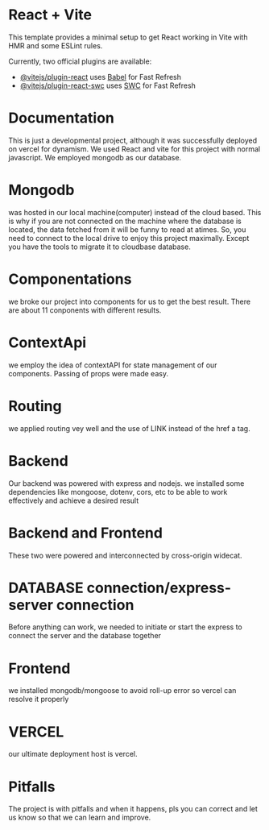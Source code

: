 # React + Vite

This template provides a minimal setup to get React working in Vite with HMR and some ESLint rules.

Currently, two official plugins are available:

- [@vitejs/plugin-react](https://github.com/vitejs/vite-plugin-react/blob/main/packages/plugin-react/README.md) uses [Babel](https://babeljs.io/) for Fast Refresh
- [@vitejs/plugin-react-swc](https://github.com/vitejs/vite-plugin-react-swc) uses [SWC](https://swc.rs/) for Fast Refresh

# Documentation

This is just a developmental project, although it was successfully deployed on vercel for dynamism. We used React and vite for this project with normal javascript. We employed mongodb as our database. 
# Mongodb 
was hosted in our local machine(computer) instead of the cloud based. This is why if you are not connected on the machine where the database is located, the data fetched from it will be funny to read at atimes. So, you need to connect to the local drive to enjoy this project maximally. Except you have the tools to migrate it to cloudbase database.
# Componentations
we broke our project into components for us to get the best result. There are about 11 conponents with different results.
# ContextApi
we employ the idea of contextAPI for state management of our components. Passing of props were made easy.
# Routing
we applied routing vey well and the use of LINK instead of the href a tag.
# Backend
Our backend was powered with express and nodejs. we installed some dependencies like mongoose, dotenv, cors, etc to be able to work effectively and achieve a desired result
# Backend and Frontend
These two were powered and interconnected by cross-origin widecat.

# DATABASE connection/express-server connection
Before anything can work, we needed to initiate or start the express to connect the server and the database together
# Frontend
we installed mongodb/mongoose to avoid roll-up error so vercel can resolve it properly
# VERCEL
our ultimate deployment host is vercel.
# Pitfalls
The project is with pitfalls and when it happens, pls you can correct and let us know so that we can learn and improve.
